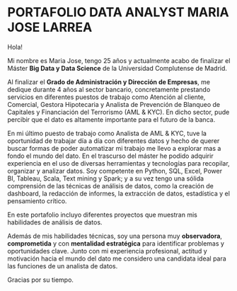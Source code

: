 # PORTAFOLIO DATA ANALYST MARIA JOSE LARREA

Hola!

Mi nombre es Maria Jose, tengo 25 años y actualmente acabo de finalizar el Máster **Big Data y Data Science** de la Universidad Complutense de Madrid.

Al finalizar el **Grado de Administración y Dirección de Empresas**, me dedique durante 4 años al sector bancario, concretamente prestando servicios en diferentes puestos de trabajo como Atención al cliente, Comercial, Gestora Hipotecaria y Analista de Prevención de Blanqueo de Capitales y Financiación del Terrorismo (AML & KYC). En dicho sector, pude percibir que el dato es altamente importante para el futuro de la banca.

En mi último puesto de trabajo como Analista de AML & KYC, tuve la oportunidad de trabajar día a día con diferentes datos y hecho de querer buscar formas de poder automatizar mi trabajo me llevo a explorar mas a fondo el mundo del dato. En el trascurso del máster he podido adquirir experiencia en el uso de diversas herramientas y tecnologías para recopilar, organizar y analizar datos. Soy competente en Python, SQL, Excel, Power BI, Tableau, Scala, Text mining y Spark; y a su vez tengo una sólida comprensión de las técnicas de análisis de datos, como la creación de dashboard, la redacción de informes, la extracción de datos, estadística y el pensamiento crítico.

En este portafolio incluyo diferentes proyectos que muestran mis habilidades de análisis de datos.

Además de mis habilidades técnicas, soy una persona muy **observadora**, **comprometida** y con **mentalidad estratégica** para identificar problemas y oportunidades clave. Junto con mi experiencia profesional, actitud y motivación hacia el mundo del dato me considero una candidata ideal para las funciones de un analista de datos.

Gracias por su tiempo.


